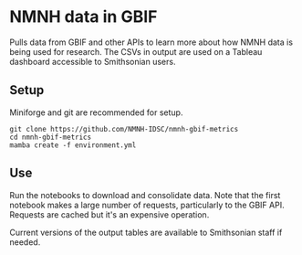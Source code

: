 # NMNH data in GBIF

Pulls data from GBIF and other APIs to learn more about how NMNH data is being used
for research. The CSVs in output are used on a Tableau dashboard accessible to
Smithsonian users.

## Setup

Miniforge and git are recommended for setup.

```
git clone https://github.com/NMNH-IDSC/nmnh-gbif-metrics
cd nmnh-gbif-metrics
mamba create -f environment.yml
```

## Use

Run the notebooks to download and consolidate data. Note that the first notebook makes
a large number of requests, particularly to the GBIF API. Requests are cached but it's
an expensive operation. 

Current versions of the output tables are available to Smithsonian staff if needed.
